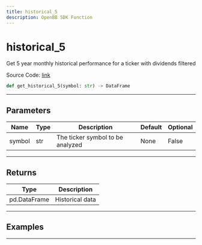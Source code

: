 ```yaml
---
title: historical_5
description: OpenBB SDK Function
---
```


# historical_5

Get 5 year monthly historical performance for a ticker with dividends filtered

Source Code: [link](https://github.com/OpenBB-finance/OpenBBTerminal/tree/main/openbb_terminal/stocks/fundamental_analysis/dcf_model.py#L278)

```python
def get_historical_5(symbol: str) -> DataFrame
```
---

## Parameters

| Name | Type | Description | Default | Optional |
| ---- | ---- | ----------- | ------- | -------- |
| symbol | str | The ticker symbol to be analyzed | None | False |

---

## Returns

| Type | Description |
| ---- | ----------- |
| pd.DataFrame | Historical data |

---

## Examples

---

